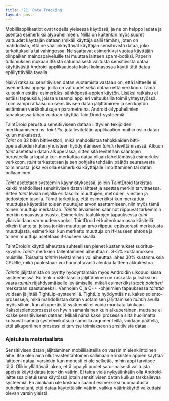 ```yaml
---
title: '21: Data Tracking'
layout: posts
---
```


Mobiiliapplikaatiot ovat todella yleisessä käytössä, ja ne on helppo ladata ja
asentaa esimerkiksi älypuhelimeen. Niillä on kuitenkin myös suuret valtuudet
käyttäjän dataan (mikäli käyttäjä sallii tämän), joten on mahdollista, että ne väärinkäyttävät käyttäjän sensitiivistä
dataa, joko tarkoituksella tai vahingossa. Ne saattavat esimerkiksi vuotaa käyttäjän
olinpaikan mainospalveluille tai muuttaa laitteen spam-botiksi. Paperin tutkimuksen
mukaan 30:stä satunnaisesti valitusta sensitiivistä dataa käyttävästä
Android-applikaatiosta kaksi kolmasosaa käytti tätä dataa epäilyttävällä tavalla.

Naiivi ratkaisu sensitiivisen datan vuotamista vastaan on, että laitteelle ei
asennettaisi appeja, joilla on valtuudet sekä dataan että verkkoon. Tämä kuitenkin estäisi esimerkiksi sähköposti-appien käytön. Lisäksi
ratkaisu ei estäisi tapauksia, joissa useampi appi eri valtuuksilla toimii yhteystyössä. 
Toimivampi ratkaisu on sensitiivisen datan jäljittäminen ja sen käytön estäminen 
verkko&shy;kutsujen parametreina. Android-äly&shy;puhelimien tapauksessa tähän voidaan käyttää
TaintDroid-systeemiä.

TaintDroid perustuu sensitiiviseen dataan liittyvien tekijöiden merkkaamiseen 
ns. *taintilla*, jota levitetään applikaation muihin osiin datan kulun mukaisesti.  
*Taint* on 32 bitin bittivektori, mikä mahdollistaa tehokkaiden
bitti-operaatioiden kuten yhdisteen hyödyntämisen *taintin* levittämisessä. Alkuun
*taint* asetetaan datan alkuperässä, sitten sitä levitetään sääntöjen perusteella
ja lopulta kun merkattua dataa ollaan lähettämässä esimerkiksi verkkoon, *taint*
tarkastetaan ja sen pohjalta tehdään päätös seuraavasta toiminnosta, joka voi olla
esimerkiksi käyttäjälle ilmoittaminen tai datan nollaaminen.

*Taint* asetetaan systeemin käynnistyksessä, jolloin TaintDroid tarkistaa kaikki 
mahdolliset sensitiivisen datan lähteet ja asettaa merkin tarvittaessa. Sitten
*taint* leviää neljällä eri tasolla: muuttujien, metodien, viestien ja tiedostojen
tasolla. Tämä tarkoittaa, että esimerkiksi kun merkattua muuttujaa käytetään toisen
muuttujan arvon asettamiseen, niin myös tämä toinen muuttuja merkataan.
*Taintin* leviämisen säännöt riippuvat tarkemmin merkin omaavasta osasta. Esimerkiksi
taulukkojen tapauksessa *taint* yliarvioidaan varmuuden vuoksi. TaintDroid ei kuitenkaan
osaa käsitellä oikein tilanteita, joissa jonkin muuttujan arvo riippuu epäsuorasti
merkatusta muuttujasta, esimerkiksi kun merkattu muuttuja on if-lauseen ehtona ja
toinen muuttuja asetetaan if-lauseen sisällä.

TaintDroidin käyttö aiheuttaa suhteellisen pienet kustannukset suoritus&shy;kyvylle. *Taint*-
merkkien tallentaminen aiheuttaa n. 3-5% kustannuksen muistille. Toisaalta *taintin*
levittäminen voi aiheuttaa lähes 30% kustannuksia CPU:lle, mikä puolestaan voi
huomattavasti alentaa laitteen akkukestoa.

*Taintin* jäljittämistä on pyritty hyödyntämään myös Androidin ulkopuolisissa
systeemeissä. Kuitenkin x86-tasolla jäljittäminen on raskasta ja lisäksi
on vaara *taintin* räjähdysmäiselle leviämiselle, mikäli esimerkiksi *stack
pointteri* merkataan saastuneeksi. Vanhojen C ja C++ -ohjelmien tapauksessa
*tainttia* voidaan jäljittää TightLip-systeemillä. TightLip hyödyntää ns.
kaksoisolento&shy;prosesseja, mikä mahdollistaa datan vuotamisen jäljittämisen
*taintin* avulla myös silloin, kun alkuperäistä systeemiä ei voida muokata
lainkaan. Kaksoisolento&shy;prosessi on hyvin samanlainen kuin alkuperäinen, mutta
se ei koske sensitiiviseen dataan. Mikäli nämä kaksi prosessia siitä huolimatta kutsuvat
samoja systeemikutsuja samoilla argumenteillä, voidaan päätellä, että alkuperäinen
prosessi ei tarvitse toimiakseen sensitiivistä dataa.

### Ajatuksia materiaalista

Sensitiivisen datan jäljittäminen mobiili&shy;laitteilla on varsin mielenkiintoinen aihe.
Itse olen aina ollut vastentahtoinen sallimaan erinäisten appien käyttää laitteeni
dataa, varsinkin kun monesti ei ole selkeää, mihin appi tarvitsee tätä. Olikin
yllättävää lukea, että jopa yli puolet satunnaisesti valituista apeista käytti
dataa jotenkin väärin. Ei taida vielä nykyäänkään olla Android-laitteissa oletuksena
käytössä jotain sensitiivisen datan kulkua tarkkailevaa systeemiä. En ainakaan
ole koskaan saanut esimerkiksi huomautusta puhelimeltani, että dataa käytettäisiin
väärin, vaikka väärin&shy;käyttö vaikuttaisi olevan varsin yleistä. 
